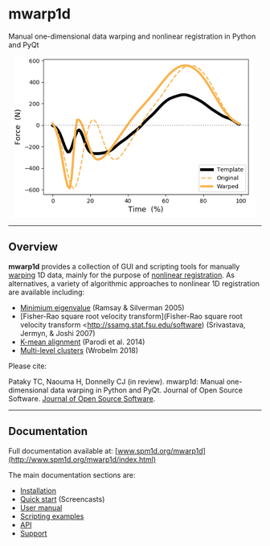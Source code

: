 # mwarp1d
Manual one-dimensional data warping and nonlinear registration in Python and PyQt

<p align="center">
<img src="paper/figure.png" alt="mwarp1d" width="480">
</p>



---

## Overview


**mwarp1d** provides a collection of GUI and scripting tools for manually [warping](https://en.wikipedia.org/wiki/Image_warping) 1D data, mainly for the purpose of [nonlinear registration](https://en.wikipedia.org/wiki/Image_registration). As alternatives, a variety of algorithmic approaches to nonlinear 1D registration are available including:

* [Minimium eigenvalue](http://www.psych.mcgill.ca/misc/fda/) (Ramsay & Silverman 2005)
* [Fisher-Rao square root velocity transform](Fisher-Rao square root velocity transform <http://ssamg.stat.fsu.edu/software) (Srivastava, Jermyn, & Joshi 2007)
* [K-mean alignment](https://cran.r-project.org/web/packages/fdakma/index.html) (Parodi et al. 2014)
* [Multi-level clusters](https://github.com/julia-wrobel/registr) (Wrobelm 2018)

Please cite:

Pataky TC, Naouma H, Donnelly CJ (in review). mwarp1d: Manual one-dimensional data warping in Python and PyQt. Journal of Open Source Software. [Journal of Open Source Software](https://joss.theoj.org).

---

## Documentation

Full documentation available at:  [www.spm1d.org/mwarp1d](http://www.spm1d.org/mwarp1d/index.html)

The main documentation sections are:

* [Installation](http://www.spm1d.org/mwarp1d/installation.html)
* [Quick start](http://www.spm1d.org/mwarp1d/quickstart.html) (Screencasts)
* [User manual](http://www.spm1d.org/mwarp1d/usermanual.html)
* [Scripting examples](http://www.spm1d.org/mwarp1d/examples.html)
* [API](http://www.spm1d.org/mwarp1d/api.html)
* [Support](http://www.spm1d.org/mwarp1d/support.html)


